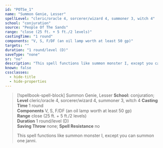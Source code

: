 ```yaml
---
id: "POTSe_1"
name: "Summon Genie, Lesser"
spellLevel: "cleric/oracle 4, sorcerer/wizard 4, summoner 3, witch 4"
school: "conjuration"
source: "People Of The Sands"
range: "close (25 ft. + 5 ft./2 levels)"
castingTime: "1 round"
components: "V, S, F/DF (an oil lamp worth at least 50 gp)"
targets: ""
duration: "1 round/level (D)"
saveType: "none"
sr: "no"
description: "This spell functions like summon monster I, except you can summon one janni."
known: false
cssclasses:
  - hide-title
  - hide-properties
---
```


> [!spellbook-spell-block] Summon Genie, Lesser
> **School:** conjuration; **Level** cleric/oracle 4, sorcerer/wizard 4, summoner 3, witch 4
> **Casting Time** 1 round  
> **Components** V, S, F/DF (an oil lamp worth at least 50 gp)  
> **Range** close (25 ft. + 5 ft./2 levels)  
> **Duration** 1 round/level (D)  
> **Saving Throw** none; **Spell Resistance** no
> 
> This spell functions like summon monster I, except you can summon one janni.